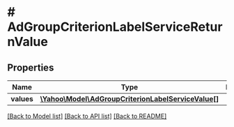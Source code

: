 # # AdGroupCriterionLabelServiceReturnValue

## Properties

Name | Type | Description | Notes
------------ | ------------- | ------------- | -------------
**values** | [**\Yahoo\Model\AdGroupCriterionLabelServiceValue[]**](AdGroupCriterionLabelServiceValue.md) |  | [optional] 

[[Back to Model list]](../../README.md#documentation-for-models) [[Back to API list]](../../README.md#documentation-for-api-endpoints) [[Back to README]](../../README.md)


